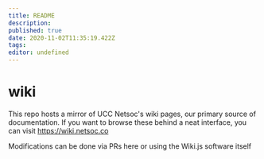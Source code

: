 ```yaml
---
title: README
description: 
published: true
date: 2020-11-02T11:35:19.422Z
tags: 
editor: undefined
---
```


wiki
===

This repo hosts a mirror of UCC Netsoc's wiki pages, our primary source of documentation.
If you want to browse these behind a neat interface, you can visit https://wiki.netsoc.co

Modifications can be done via PRs here or using the Wiki.js software itself
